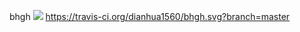 bhgh
<a href="https://codeclimate.com/github/dianhua1560/bhgh"><img src="https://codeclimate.com/github/dianhua1560/bhgh/badges/gpa.svg" /></a>
https://travis-ci.org/dianhua1560/bhgh.svg?branch=master